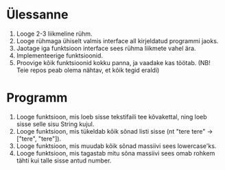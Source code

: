 # Ülessanne

1. Looge 2-3 liikmeline rühm.
1. Looge rühmaga ühiselt valmis interface all kirjeldatud programmi jaoks.
1. Jaotage iga funktsioon interface sees rühma liikmete vahel ära.
1. Implementeerige funktsioonid.
1. Proovige kõik funktsioonid kokku panna, ja vaadake kas töötab. (NB! Teie repos peab olema nähtav, et kõik tegid eraldi)


# Programm
1. Looge funktsioon, mis loeb sisse tekstifaili tee kõvakettal, ning loeb sisse selle sisu String kujul.
1. Looge funktsioon, mis tükeldab kõik sõnad listi sisse (nt "tere tere" -> ["tere", "tere"]).
1. Looge funktsioon, mis muudab kõik sõnad massiivi sees lowercase'ks.
1. Looge funktsioon, mis tagastab mitu sõna massiivi sees omab rohkem tähti kui talle sisse antud number.